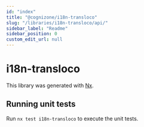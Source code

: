 ```yaml
---
id: "index"
title: "@cognizone/i18n-transloco"
slug: "/libraries/i18n-transloco/api/"
sidebar_label: "Readme"
sidebar_position: 0
custom_edit_url: null
---
```


# i18n-transloco

This library was generated with [Nx](https://nx.dev).

## Running unit tests

Run `nx test i18n-transloco` to execute the unit tests.
